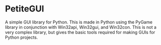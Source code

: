# PetiteGUI
A simple GUI library for Python. This is made in Python using the PyGame library in conjunction with Win32api, Win32gui, and Win32con. This is not a very complex library, but gives the basic tools required for making GUIs for Python projects. 
